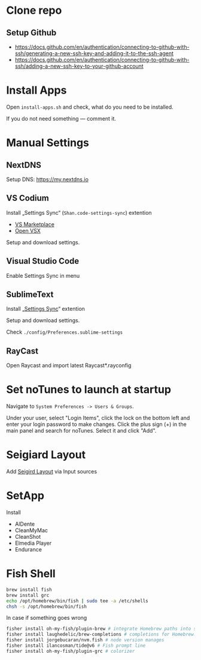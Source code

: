 # Clone repo

## Setup Github

- https://docs.github.com/en/authentication/connecting-to-github-with-ssh/generating-a-new-ssh-key-and-adding-it-to-the-ssh-agent
- https://docs.github.com/en/authentication/connecting-to-github-with-ssh/adding-a-new-ssh-key-to-your-github-account

# Install Apps

Open `install-apps.sh` and check, what do you need to be installed.

If you do not need something — comment it.

# Manual Settings

## NextDNS

Setup DNS: https://my.nextdns.io

## VS Codium

Install „Settings Sync“ (`Shan.code-settings-sync`) extention

- [VS Marketplace](https://marketplace.visualstudio.com/items?itemName=Shan.code-settings-sync)
- [Open VSX](https://open-vsx.org/vscode/item?itemName=Shan.code-settings-sync)

Setup and download settings.

## Visual Studio Code

Enable Settings Sync in menu

## SublimeText

Install „[Settings Sync](https://packagecontrol.io/packages/Sync%20Settings)“ extention

Setup and download settings.

Check `./config/Preferences.sublime-settings`

## RayCast

Open Raycast and import latest Raycast\*.rayconfig

# Set noTunes to launch at startup

Navigate to `System Preferences -> Users & Groups`.

Under your user, select "Login Items", click the lock on the bottom left and enter your login password to make changes. Click the plus sign (+) in the main panel and search for noTunes. Select it and click "Add".

# Seigiard Layout

Add [Seigird Layout](https://github.com/Seigiard/keyboard-layout) via Input sources

# SetApp

Install

- AlDente
- CleanMyMac
- CleanShot
- Elmedia Player
- Endurance

# Fish Shell

```sh
brew install fish
brew install grc
echo /opt/homebrew/bin/fish | sudo tee -a /etc/shells
chsh -s /opt/homebrew/bin/fish
```

In case if something goes wrong

```sh
fisher install oh-my-fish/plugin-brew # integrate Homebrew paths into shell
fisher install laughedelic/brew-completions # completions for Homebrew.
fisher install jorgebucaran/nvm.fish # node version manages
fisher install ilancosman/tide@v6 # Fish prompt line
fisher install oh-my-fish/plugin-grc # colorizer
```
